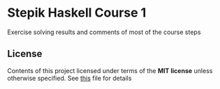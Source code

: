 # Stepik Haskell Course 1

Exercise solving results and comments of most of the course steps

## License

Contents of this project licensed under terms of the __MIT license__ unless otherwise specified. See [this](./LICENSE) file for details
